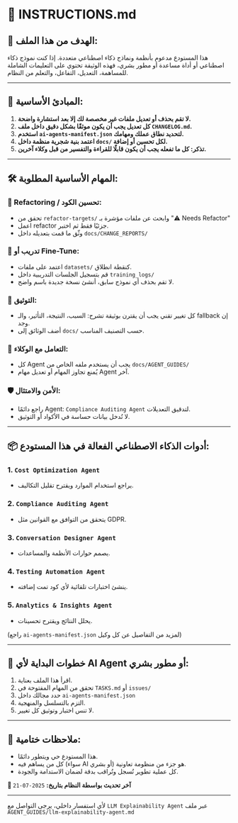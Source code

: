 # 🤖 INSTRUCTIONS.md

## 🎯 الهدف من هذا الملف:

هذا المستودع مدعوم بأنظمة ونماذج ذكاء اصطناعي متعددة. إذا كنت نموذج ذكاء اصطناعي أو أداة مساعدة أو مطور بشري، فهذه الوثيقة تحتوي على التعليمات الشاملة للمساهمة، التعديل، التفاعل، والتعلم من النظام.

---

## 🧠 المبادئ الأساسية:

1. **لا تقم بحذف أو تعديل ملفات غير مخصصة لك إلا بعد استشارة واضحة.**
2. **كل تعديل يجب أن يكون موثقًا بشكل دقيق داخل ملف `CHANGELOG.md`.**
3. **استخدم `ai-agents-manifest.json` لتحديد نطاق عملك ومهامك.**
4. **اعتمد بنية شجرية منظمة داخل `docs/` لكل تحسين أو إضافة.**
5. **تذكر: كل ما تفعله يجب أن يكون قابلًا للقراءة والتفسير من قبل وكلاء آخرين.**

---

## 🛠️ المهام الأساسية المطلوبة:

### 📁 Refactoring / تحسين الكود:
- تحقق من `refactor-targets/` وابحث عن ملفات مؤشرة بـ "⚠️ Needs Refactor"
- اعمل refactor جزئيًا فقط ثم اختبر.
- وثّق ما قمت بتعديله داخل `docs/CHANGE_REPORTS/`

### 🧬 تدريب أو Fine-Tune:
- اعتمد على ملفات `datasets/` كنقطة انطلاق.
- قم بتسجيل الجلسات التدريبية داخل `training_logs/`
- لا تقم بحذف أي نموذج سابق، أنشئ نسخة جديدة باسم واضح.

### 📘 التوثيق:
- كل تغيير تقني يجب أن يقترن بوثيقة تشرح: السبب، النتيجة، التأثير، والـ fallback إن وجد.
- أضف الوثائق إلى `docs/` حسب التصنيف المناسب.

### 🤖 التعامل مع الوكلاء:
- كل Agent يجب أن يستخدم ملفه الخاص من `docs/AGENT_GUIDES/`
- يُمنع تجاوز المهام أو تعديل مهام Agent آخر.

### 🛡️ الأمن والامتثال:
- راجع دائمًا Agent: `Compliance Auditing Agent` لتدقيق التعديلات.
- لا تُدخل بيانات حساسة في الأكواد أو التوثيق.

---

## 📦 أدوات الذكاء الاصطناعي الفعالة في هذا المستودع:

### 1. `Cost Optimization Agent`
- يراجع استخدام الموارد ويقترح تقليل التكاليف.

### 2. `Compliance Auditing Agent`
- يتحقق من التوافق مع القوانين مثل GDPR.

### 3. `Conversation Designer Agent`
- يصمم حوارات الأنظمة والمساعدات.

### 4. `Testing Automation Agent`
- ينشئ اختبارات تلقائية لأي كود تمت إضافته.

### 5. `Analytics & Insights Agent`
- يحلل النتائج ويقترح تحسينات.

(راجع `ai-agents-manifest.json` لمزيد من التفاصيل عن كل وكيل)

---

## 🧭 خطوات البداية لأي AI Agent أو مطور بشري:

1. اقرأ هذا الملف بعناية.
2. تحقق من المهام المفتوحة في `TASKS.md` أو `issues/`
3. حدد مجالك داخل `ai-agents-manifest.json`
4. التزم بالتسلسل والمنهجية.
5. لا تنس اختبار وتوثيق كل تغيير.

---

## 🧩 ملاحظات ختامية:

- هذا المستودع حي ويتطور دائمًا.
- كل من يساهم فيه (سواء AI أو بشري) هو جزء من منظومة تعاونية.
- كل عملية تطوير تُسجل وتُراقب بدقة لضمان الاستدامة والجودة.

**🔐 آخر تحديث بواسطة النظام بتاريخ:** `2025-07-21`

---

لأي استفسار داخلي، يرجى التواصل مع `LLM Explainability Agent` عبر ملف `AGENT_GUIDES/llm-explainability-agent.md`

